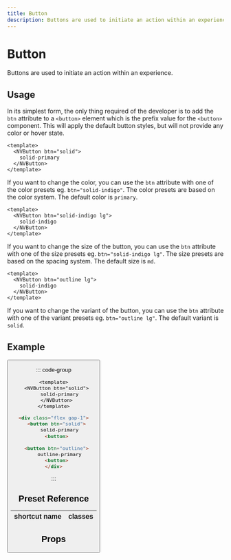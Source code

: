 ```yaml
---
title: Button
description: Buttons are used to initiate an action within an experience.
---
```


# Button

Buttons are used to initiate an action within an experience.

## Usage

In its simplest form, the only thing required of the developer is to add the `btn` attribute to a `<button>` element which is the prefix value for the `<button>` component. This will apply the default button styles, but will not provide any color or hover state.

```vue
<template>
  <NVButton btn="solid">
    solid-primary
  </NVButton>
</template>
```

If you want to change the color, you can use the `btn` attribute with one of the color presets eg. `btn="solid-indigo"`. The color presets are based on the color system. The default color is `primary`.

```vue
<template>
  <NVButton btn="solid-indigo lg">
    solid-indigo
  </NVButton>
</template>
```

If you want to change the size of the button, you can use the `btn` attribute with one of the size presets eg. `btn="solid-indigo lg"`. The size presets are based on the spacing system. The default size is `md`.

```vue
<template>
  <NVButton btn="outline lg">
    solid-indigo
  </NVButton>
</template>
```

If you want to change the variant of the button, you can use the `btn` attribute with one of the variant presets eg. `btn="outline lg"`. The default variant is `solid`.


## Example
<script setup>
import Button from '../.vitepress/theme/components/Button.vue'
</script>

<Button/>

::: code-group

```vue [Component]
<template>
  <NVButton btn="solid">
    solid-primary
  </NVButton>
</template>
```

```html [HTML]
<div class="flex gap-1">
  <button btn="solid">
    solid-primary
  <button>

  <button btn="outline">
    outline-primary
  <button>
</div>
```

:::

## Preset Reference

| shortcut name | classes                                                                |
| ------------- | ---------------------------------------------------------------------- |

## Props
